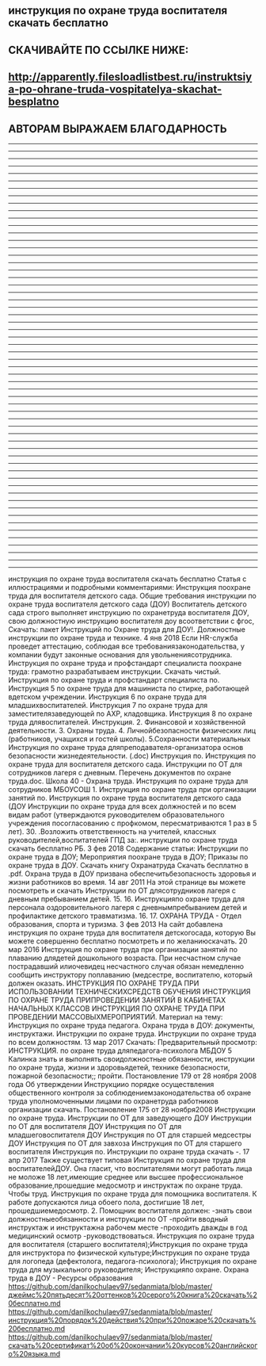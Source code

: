 инструкция по охране труда воспитателя скачать бесплатно
--------------------------------------------------
СКАЧИВАЙТЕ ПО ССЫЛКЕ НИЖЕ:
--------------------------------------------------
http://apparently.filesloadlistbest.ru/instruktsiya-po-ohrane-truda-vospitatelya-skachat-besplatno
--------------------------------------------------
АВТОРАМ ВЫРАЖАЕМ БЛАГОДАРНОСТЬ
--------------------------------------------------
--------------------------------------------------
--------------------------------------------------
--------------------------------------------------
--------------------------------------------------
--------------------------------------------------
--------------------------------------------------
--------------------------------------------------
--------------------------------------------------
--------------------------------------------------
--------------------------------------------------
--------------------------------------------------
--------------------------------------------------
--------------------------------------------------
--------------------------------------------------
--------------------------------------------------
--------------------------------------------------
--------------------------------------------------
--------------------------------------------------
--------------------------------------------------
--------------------------------------------------
--------------------------------------------------
--------------------------------------------------
--------------------------------------------------
--------------------------------------------------
--------------------------------------------------
--------------------------------------------------
--------------------------------------------------
--------------------------------------------------
--------------------------------------------------
--------------------------------------------------
--------------------------------------------------
--------------------------------------------------
--------------------------------------------------
--------------------------------------------------
--------------------------------------------------
--------------------------------------------------
--------------------------------------------------
--------------------------------------------------
--------------------------------------------------
--------------------------------------------------
--------------------------------------------------
--------------------------------------------------
--------------------------------------------------
--------------------------------------------------
--------------------------------------------------
--------------------------------------------------
--------------------------------------------------
--------------------------------------------------
--------------------------------------------------
--------------------------------------------------
--------------------------------------------------
--------------------------------------------------
--------------------------------------------------
--------------------------------------------------
--------------------------------------------------
--------------------------------------------------
--------------------------------------------------
--------------------------------------------------
инструкция по охране труда воспитателя скачать бесплатно Статья с иллюстрациями и подробными комментариями: Инструкция поохране труда для воспитателя детского сада. Общие требования инструкции по охране труда воспитателя детского сада (ДОУ)  Воспитатель детского сада строго выполняет инструкцию по охранетруда воспитателя ДОУ, свою должностную инструкцию воспитателя доу всоответствии с фгос,  Скачать: пакет Инструкций по Охране труда для ДОУ!. Должностные инструкции по охране труда и технике. 4 янв 2018  Если HR-служба проведет аттестацию, соблюдая все требованиязаконодательства, у компании будут законные основания для увольнениясотрудника. Инструкция по охране труда и профстандарт специалиста поохране труда: грамотно разрабатываем инструкции. Скачать чистый. Инструкция по охране труда и профстандарт специалиста по. Инструкция 5 по охране труда для машиниста по стирке, работающей вдетском учреждении. Инструкция 6 по охране труда для младшихвоспитателей. Инструкция 7 по охране труда для заместителязаведующей по АХР, кладовщика. Инструкция 8 по охране труда длявоспитателей. Инструкция. 2. Финансовой и хозяйственной деятельности. 3. Охраны труда. 4. Личнойбезопасности физических лиц (работников, учащихся и гостей школы). 5.Сохранности материальных  Инструкция по охране труда дляпреподавателя-организатора основ безопасности жизнедеятельности. (.doc) Инструкция по. Инструкция по охране труда для воспитателя детского сада. Инструкции по ОТ для сотрудников лагеря с дневным. Перечень документов по охране труда.doc. Школа 40 - Охрана труда. Инструкция по охране труда для сотрудников  МБОУСОШ 1. Инструкция по охране труда при организации занятий по. Инструкция по охране труда воспитателя детского сада (ДОУ
Инструкции по охране труда для всех должностей и по всем видам работ (утверждаются руководителем образовательного учреждения посогласованию с профкомом, пересматриваются 1 раз в 5 лет). 30. .Возложить ответственность на учителей, классных руководителей,воспитателей ГПД за:. инструкции по охране труда скачать бесплатно РБ. 3 фев 2018  Содержание статьи: Инструкции по охране труда в ДОУ; Мероприятия поохране труда в ДОУ; Приказы по охране труда в ДОУ. Скачать книгу Охранатруда Скачать бесплатно в .pdf. Охрана труда в ДОУ призвана обеспечитьбезопасность здоровья и жизни работников во время. 14 авг 2011  На этой странице вы можете посмотреть и скачать Инструкции по ОТ длясотрудников лагеря с дневным пребыванием детей.  15. 16. Инструкцияпо охране труда для персонала оздоровительного лагеря с дневнымпребыванием детей и профилактике детского травматизма. 16. 17. ОХРАНА ТРУДА - Отдел образования, спорта и туризма. 3 фев 2013  На сайт добавлена инструкция по охране труда для воспитателя детскогосада, которую Вы можете совершенно бесплатно посмотреть и по желаниюскачать. 20 мар 2016  Инструкция по охране труда при организации занятий по плаванию длядетей дошкольного возраста.  При несчастном случае пострадавший илиочевидец несчастного случая обязан немедленно сообщить инструктору поплаванию (медсестре, воспитателю, который должен оказать. ИНСТРУКЦИЯ ПО ОХРАНЕ ТРУДА ПРИ ИСПОЛЬЗОВАНИИ ТЕХНИЧЕСКИХСРЕДСТВ ОБУЧЕНИЯ  ИНСТРУКЦИЯ ПО ОХРАНЕ ТРУДА ПРИПРОВЕДЕНИИ ЗАНЯТИЙ В КАБИНЕТАХ НАЧАЛЬНЫХ КЛАССОВ ИНСТРУКЦИЯ ПО ОХРАНЕ ТРУДА ПРИ ПРОВЕДЕНИИ МАССОВЫХМЕРОПРИЯТИЙ. Материал на тему: Инструкция по охране труда педагога. Охрана труда в ДОУ: документы, инструктажи. Инструкции по охране труда. Инструкции по охране труда по всем должностям. 13 мар 2017  Скачать:  Предварительный просмотр: ИНСТРУКЦИЯ. по охране труда дляпедагога-психолога МБДОУ 5 Калинка  знать и выполнять своидолжностные обязанности, инструкции по охране труда, жизни и здоровьядетей, технике безопасности, пожарной безопасности;; пройти. Постановление  179 от 28 ноября 2008 года Об утверждении Инструкциио порядке осуществления общественного контроля за соблюдениемзаконодательства об охране труда уполномоченными лицами по охранетруда работников организации скачать. Постановление  175 от 28 ноября2008
Инструкции по охране труда. Инструкции по ОТ для заведующего ДОУ Инструкции по ОТ для воспитателя ДОУ  Инструкция по ОТ для младшеговоспитателя ДОУ  Инструкция по ОТ для старшей медсестры ДОУ Инструкция по ОТ для завхоза  Инструкция по ОТ для старшего воспитателя Инструкция по. Инструкции по охране труда скачать -. 17 апр 2017  Также существует типовая Инструкция по охране труда для воспитателейДОУ. Она гласит, что воспитателями могут работать лица не моложе 18 лет,имеющие среднее или высшее профессиональное образование,прошедшие медосмотр и инструктаж по охране труда. Чтобы труд. Инструкция по охране труда для помощника воспитателя. К работе допускаются лица обоего пола, достигшие 18 лет, прошедшиемедосмотр. 2. Помощник воспитателя должен: -знать свои должностныеобязанности и инструкции по ОТ -пройти вводный инструктаж и инструктажна рабочем месте -проходить дважды в год медицинский осмотр -руководствоваться. Инструкция по охране труда для воспитателя (старшего воспитателя);Инструкция по охране труда для инструктора по физической культуре;Инструкция по охране труда для логопеда (дефектолога, педагога-психолога); Инструкция по охране труда для музыкального руководителя; Инструкцияпо охране. Охрана труда в ДОУ - Ресурсы образования
https://github.com/danilkochulaev97/sedanmiata/blob/master/джеймс%20пятьдесят%20оттенков%20серого%20книга%20скачать%20бесплатно.md
https://github.com/danilkochulaev97/sedanmiata/blob/master/инструкция%20порядок%20действия%20при%20пожаре%20скачать%20бесплатно.md
https://github.com/danilkochulaev97/sedanmiata/blob/master/скачать%20сертификат%20об%20окончании%20курсов%20английского%20языка.md